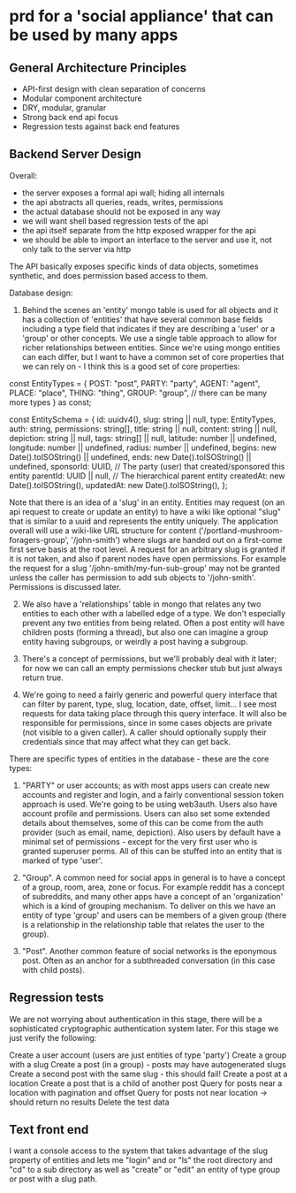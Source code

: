 
# prd for a 'social appliance' that can be used by many apps

## General Architecture Principles

- API-first design with clean separation of concerns
- Modular component architecture
- DRY, modular, granular
- Strong back end api focus
- Regression tests against back end features

## Backend Server Design

Overall:

- the server exposes a formal api wall; hiding all internals
- the api abstracts all queries, reads, writes, permissions
- the actual database should not be exposed in any way
- we will want shell based regression tests of the api
- the api itself separate from the http exposed wrapper for the api
- we should be able to import an interface to the server and use it, not only talk to the server via http

The API basically exposes specific kinds of data objects, sometimes synthetic, and does permission based access to them.

Database design:

1) Behind the scenes an 'entity' mongo table is used for all objects and it has a collection of 'entities' that have several common base fields including a type field that indicates if they are describing a 'user' or a 'group' or other concepts. We use a single table approach to allow for richer relationships between entities. Since we're using mongo entities can each differ, but I want to have a common set of core properties that we can rely on - I think this is a good set of core properties:

const EntityTypes = {
  POST: "post",
  PARTY: "party",
  AGENT: "agent",
  PLACE: "place",
  THING: "thing",
  GROUP: "group",
  // there can be many more types
} as const;

const EntitySchema = {
  id: uuidv4(),
  slug: string || null,
  type: EntityTypes,
  auth: string,
  permissions: string[],
  title: string || null,
  content: string || null,
  depiction: string || null,
  tags: string[] || null,
  latitude: number || undefined,
  longitude: number || undefined,
  radius: number || undefined,
  begins: new Date().toISOString() || undefined,
  ends: new Date().toISOString() || undefined,
  sponsorId: UUID,  // The party (user) that created/sponsored this entity
  parentId: UUID || null,  // The hierarchical parent entity
  createdAt: new Date().toISOString(),
  updatedAt: new Date().toISOString(),
};

Note that there is an idea of a 'slug' in an entity. Entities may request (on an api request to create or update an entity) to have a wiki like optional "slug" that is similar to a uuid and represents the entity uniquely. The application overall will use a wiki-like URL structure for content ('/portland-mushroom-foragers-group', '/john-smith') where slugs are handed out on a first-come first serve basis at the root level. A request for an arbitrary slug is granted if it is not taken, and also if parent nodes have open permissions. For example the request for a slug '/john-smith/my-fun-sub-group' may not be granted unless the caller has permission to add sub objects to '/john-smith'. Permissions is discussed later.

2) We also have a 'relationships' table in mongo that relates any two entities to each other with a labelled edge of a type. We don't especially prevent any two entities from being related. Often a post entity will have children posts (forming a thread), but also one can imagine a group entity having subgroups, or weirdly a post having a subgroup.

3) There's a concept of permissions, but we'll probably deal with it later; for now we can call an empty permissions checker stub but just always return true.

4) We're going to need a fairly generic and powerful query interface that can filter by parent, type, slug, location, date, offset, limit... I see most requests for data taking place through this query interface. It will also be responsible for permissions, since in some cases objects are private (not visible to a given caller). A caller should optionally supply their credentials since that may affect what they can get back.

There are specific types of entities in the database - these are the core types:

1) "PARTY" or user accounts; as with most apps users can create new accounts and register and login, and a fairly conventional session token approach is used. We're going to be using web3auth. Users also have account profile and permissions. Users can also set some extended details about themselves, some of this can be come from the auth provider (such as email, name, depiction). Also users by default have a minimal set of permissions - except for the very first user who is granted superuser perms. All of this can be stuffed into an entity that is marked of type 'user'.

2) "Group". A common need for social apps in general is to have a concept of a group, room, area, zone or focus. For example reddit has a concept of subreddits, and many other apps have a concept of an 'organization' which is a kind of grouping mechanism. To deliver on this we have an entity of type 'group' and users can be members of a given group (there is a relationship in the relationship table that relates the user to the group).

3) "Post". Another common feature of social networks is the eponymous post. Often as an anchor for a subthreaded conversation (in this case with child posts).

## Regression tests

We are not worrying about authentication in this stage, there will be a sophisticated cryptographic authentication system later. For this stage we just verify the following:

Create a user account (users are just entities of type 'party')
Create a group with a slug
Create a post (in a group) - posts may have autogenerated slugs
Create a second post with the same slug - this should fail!
Create a post at a location
Create a post that is a child of another post
Query for posts near a location with pagination and offset
Query for posts not near location -> should return no results
Delete the test data

## Text front end

I want a console access to the system that takes advantage of the slug property of entities and lets me "login" and or "ls" the root directory and "cd" to a sub directory as well as "create" or "edit" an entity of type group or post with a slug path.

